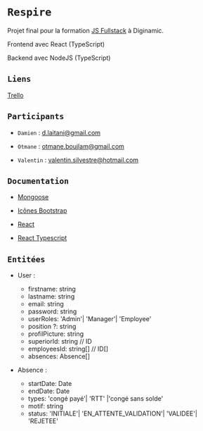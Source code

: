 # `Respire`

Projet final pour la formation [JS Fullstack](https://www.diginamic.fr/catalogue/developpement-web-et-mobile/formation-developpeur-fullstack-js/) à Diginamic.

Frontend avec React (TypeScript)

Backend avec NodeJS (TypeScript)

## `Liens`

[Trello](https://trello.com/b/n3ftyVDE/projet-final)

## `Participants`

-   `Damien` : d.laitani@gmail.com

-   `Otmane` : otmane.boujlam@gmail.com

-   `Valentin` : valentin.silvestre@hotmail.com

## `Documentation`

-   [Mongoose](https://mongoosejs.com/docs/guide.html)

-   [Icônes Bootstrap](https://icons.getbootstrap.com/)

-   [React](https://reactjs.org/docs/getting-started.html)

-   [React Typescript](https://react-typescript-cheatsheet.netlify.app/docs/basic/setup)

## `Entitées`

-   User :

    -   firstname: string
    -   lastname: string
    -   email: string
    -   password: string
    -   userRoles: 'Admin'| 'Manager'| 'Employee'
    -   position ?: string
    -   profilPicture: string
    -   superiorId: string // ID
    -   employeesId: string[] // ID[]
    -   absences: Absence[]

-   Absence :
    -   startDate: Date
    -   endDate: Date
    -   types: 'congé payé'| 'RTT' |'congé sans solde'
    -   motif: string
    -   status: 'INITIALE'| 'EN_ATTENTE_VALIDATION'| 'VALIDEE'| 'REJETEE'
